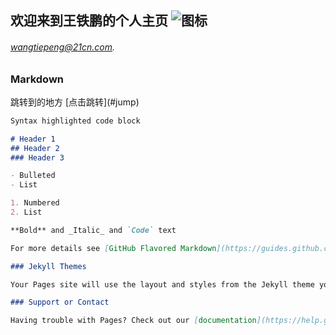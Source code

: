 ## 欢迎来到王铁鹏的个人主页          ![图标](https://avatars3.githubusercontent.com/u/8352496?v=3&s=460 "图标")

###### [wangtiepeng@21cn.com](). 
### Markdown
<html>
<span id="jump">跳转到的地方</span>
</html>
[点击跳转](#jump)





```markdown
Syntax highlighted code block

# Header 1
## Header 2
### Header 3

- Bulleted
- List

1. Numbered
2. List

**Bold** and _Italic_ and `Code` text

For more details see [GitHub Flavored Markdown](https://guides.github.com/features/mastering-markdown/).

### Jekyll Themes

Your Pages site will use the layout and styles from the Jekyll theme you have selected in your [repository settings](https://github.com/tpwang/demo1/settings). The name of this theme is saved in the Jekyll `_config.yml` configuration file.

### Support or Contact

Having trouble with Pages? Check out our [documentation](https://help.github.com/categories/github-pages-basics/) or [contact support](https://github.com/contact) and we’ll help you sort it out.
